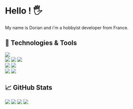 <!-- This is based on https://github.com/MartinHeinz/MartinHeinz -->

# Hello ! 🖐️

My name is Dorian and i'm a hobbyist developer from France.

## 🔧 Technologies & Tools
[![](https://img.shields.io/badge/OS-Windows-informational?style=flat&logo=Windows&logoColor=white&color=dodgerblue)](https://www.microsoft.com/fr-fr/windows)  
[![](https://img.shields.io/badge/Editor-Jetbrains_Rider-informational?style=flat&logo=rider&logoColor=white&color=red)](https://www.jetbrains.com/rider/)
[![](https://img.shields.io/badge/Editor-Jetbrains_IntelliJ_IDEA-informational?style=flat&logo=intellij-idea&logoColor=white&color=2596be)](https://www.jetbrains.com/idea/)
[![](https://img.shields.io/badge/Editor-Jetbrains_DataGrip-informational?style=flat&logo=datagrip&logoColor=white&color=green)](https://www.jetbrains.com/datagrip/)  
[![](https://img.shields.io/badge/Code-CSharp-informational?style=flat&logo=csharp&logoColor=white&color=darkgreen)](https://dotnet.microsoft.com/)
[![](https://img.shields.io/badge/Code-Java-informational?style=flat&logo=java&logoColor=white&color=d3265b)](https://www.java.com/)  
[![](https://img.shields.io/badge/Tools-SQLite-informational?style=flat&logo=sqlite&logoColor=white&color=26bed3)](https://sqlite.org/)
[![](https://img.shields.io/badge/Tools-Jetbains_Space-informational?style=flat&logo=jetbrains&logoColor=white&color=26bed3)](https://www.jetbrains.com/space/)

## &#x1f4c8; GitHub Stats

[![](https://raw.githubusercontent.com/Unreal852/github-stats/master/generated/overview.svg)](https://github.com/jstrieb/github-stats#gh-dark-mode-only)
[![](https://raw.githubusercontent.com/Unreal852/github-stats/master/generated/overview.svg)](https://github.com/jstrieb/github-stats#gh-light-mode-only)
[![](https://raw.githubusercontent.com/Unreal852/github-stats/master/generated/languages.svg)](https://github.com/jstrieb/github-stats#gh-dark-mode-only)
[![](https://raw.githubusercontent.com/Unreal852/github-stats/master/generated/languages.svg)](https://github.com/jstrieb/github-stats#gh-light-mode-only)
